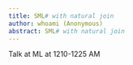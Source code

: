 ```yaml
---
title: SML# with natural join
author: whoami (Anonymous)
abstract: SML# with natural join
---
```


Talk at ML at 1210-1225 AM
